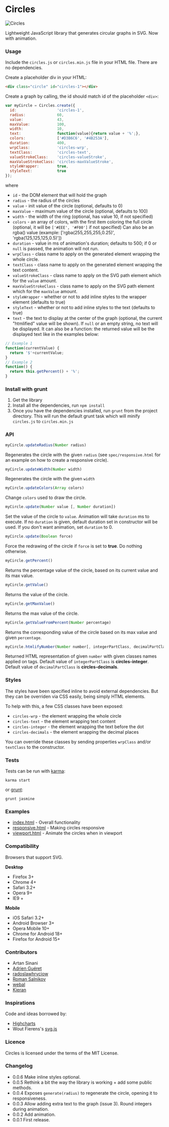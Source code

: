 # Circles

![Circles](https://lugolabs.com/static/circles.png)

Lightweight JavaScript library that generates circular graphs in SVG. Now with animation.

### Usage

Include the `circles.js` or `circles.min.js` file in your HTML file. There are no dependencies.

Create a placeholder div in your HTML:

```html
<div class="circle" id="circles-1"></div>
```

Create a graph by calling, the id should match id of the placeholder `<div>`:

```js
var myCircle = Circles.create({
  id:                  'circles-1',
  radius:              60,
  value:               43,
  maxValue:            100,
  width:               10,
  text:                function(value){return value + '%';},
  colors:              ['#D3B6C6', '#4B253A'],
  duration:            400,
  wrpClass:            'circles-wrp',
  textClass:           'circles-text',
  valueStrokeClass:    'circles-valueStroke',
  maxValueStrokeClass: 'circles-maxValueStroke',
  styleWrapper:        true,
  styleText:           true
});
```

where

* `id` 			      - the DOM element that will hold the graph
* `radius` 		    - the radius of the circles
* `value` 		    - init value of the circle (optional, defaults to 0)
* `maxValue` 	    - maximum value of the circle (optional, defaults to 100)
* `width` 		    - the width of the ring (optional, has value 10, if not specified)
* `colors` 		    - an array of colors, with the first item coloring the full circle (optional, it will be `['#EEE', '#F00']` if not specified) Can also be an rgba() value (example: ['rgba(255,255,255,0.25)', 'rgba(125,125,125,0.5)'])
* `duration` 	    - value in ms of animation's duration; defaults to 500; if 0 or `null` is passed, the animation will not run.
* `wrpClass` 	    - class name to apply on the generated element wrapping the whole circle.
* `textClass`      - class name to apply on the generated element wrapping the text content.
* `valueStrokeClass`      - class name to apply on the SVG path element which for the `value` amount.
* `maxValueStrokeClass` 	   - class name to apply on the SVG path element which for the `maxValue` amount.
* `styleWrapper`  - whether or not to add inline styles to the wrapper element (defaults to true)
* `styleText`	    - whether or not to add inline styles to the text (defaults to true)
* `text`          - the text to display at the center of the graph (optional, the current "htmlified" value will be shown). If `null` or an empty string, no text will be displayed. It can also be a function: the returned value will be the displayed text like in the examples below:

```js
// Example 1
function(currentValue) {
  return '$'+currentValue;
}
// Example 2
function() {
  return this.getPercent() + '%';
}
```


### Install with grunt

1. Get the library
2. Install all the dependencies, run `npm install`
3. Once you have the dependencies installed, run `grunt` from the project directory. This will run the default grunt task which will minify `circles.js` to `circles.min.js`


### API

```js
myCircle.updateRadius(Number radius)
```

Regenerates the circle with the given `radius` (see `spec/responsive.html` for an example on how to create a responsive circle).

```js
myCircle.updateWidth(Number width)
```

Regenerates the circle with the given `width`

```js
myCircle.updateColors(Array colors)
```

Change `colors` used to draw the circle.

```js
myCircle.update(Number value [, Number duration])
```

Set the value of the circle to `value`.
Animation will take `duration` ms to execute. If no `duration` is given, default duration set in constructor will be used.
If you don't want animation, set `duration` to 0.

```js
myCircle.update(Boolean force)
```

Force the redrawing of the circle if `force` is set to **true**. Do nothing otherwise.

```js
myCircle.getPercent()
```

Returns the percentage value of the circle, based on its current value and its max value.

```js
myCircle.getValue()
```

Returns the value of the circle.

```js
myCircle.getMaxValue()
```

Returns the max value of the circle.

```js
myCircle.getValueFromPercent(Number percentage)
```

Returns the corresponding value of the circle based on its max value and given `percentage`.

```js
myCircle.htmlifyNumber(Number number[, integerPartClass, decimalPartClass])
```

Returned HTML representation of given `number` with given classes names applied on tags.
Default value of `integerPartClass` is **circles-integer**.
Default value of `decimalPartClass` is **circles-decimals**.

### Styles

The styles have been specified inline to avoid external dependencies. But they can be overriden via CSS easily, being simply HTML elements.

To help with this, a few CSS classes have been exposed:

* `circles-wrp` 	    - the element wrapping the whole circle
* `circles-text`      - the element wrapping text content
* `circles-integer`   - the element wrapping the text before the dot
* `circles-decimals` 	- the element wrapping the decimal places

You can override these classes by sending properties `wrpClass` and/or `textClass` to the constructor.


### Tests

Tests can be run with [karma](https://karma-runner.github.io/0.12/index.html):

```shell
karma start
```

or [grunt](https://gruntjs.com):

```shell
grunt jasmine
```

### Examples

* [index.html](https://github.com/lugolabs/circles/blob/master/spec/index.html) - Overall functionality
* [responsive.html](https://github.com/lugolabs/circles/blob/master/spec/responsive.html) - Making circles responsive
* [viewport.html](https://github.com/lugolabs/circles/blob/master/spec/viewport.html) - Animate the circles when in viewport


### Compatibility

Browsers that support SVG.

**Desktop**
* Firefox 3+
* Chrome 4+
* Safari 3.2+
* Opera 9+
* IE9 +

**Mobile**
* iOS Safari 3.2+
* Android Browser 3+
* Opera Mobile 10+
* Chrome for Android 18+
* Firefox for Android 15+

### Contributors

* Artan Sinani
* [Adrien Guéret](https://github.com/adrien-gueret)
* [radoslawhryciow](https://github.com/radoslawhryciow)
* [Roman Salnikov](https://github.com/RSalo)
* [webal](https://github.com/webal)
* [Kieran](https://github.com/kieranajp)


### Inspirations

Code and ideas borrowed by:

* [Highcharts](https://highcharts.com)
* Wout Fierens's [svg.js](https://svgjs.com)


### Licence

Circles is licensed under the terms of the MIT License.

### Changelog

* 0.0.6    Make inline styles optional.
* 0.0.5    Rethink a bit the way the library is working + add some public methods.
* 0.0.4    Exposes `generate(radius)` to regenerate the circle, opening it to responsiveness.
* 0.0.3    Allow adding extra text to the graph (issue 3).
           Round integers during animation.
* 0.0.2    Add animation.
* 0.0.1    First release.
